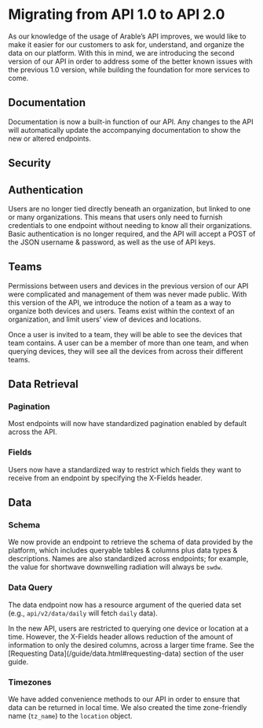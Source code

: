 # Migrating from API 1.0 to API 2.0

As our knowledge of the usage of Arable’s API improves, we would like to make it easier for our customers to ask for, understand, and organize the data on our platform. With this in mind, we are introducing the second version of our API in order to address some of the better known issues with the previous 1.0 version, while building the foundation for more services to come. 

## Documentation

Documentation is now a built-in function of our API. Any changes to the API will automatically update the accompanying documentation to show the new or altered endpoints.

## Security

## Authentication

Users are no longer tied directly beneath an organization, but linked to one or many organizations. This means that users only need to furnish credentials to one endpoint without needing to know all their organizations. Basic authentication is no longer required, and the API will accept a POST of the JSON username & password, as well as the use of API keys.

## Teams

Permissions between users and devices in the previous version of our API were complicated and management of them was never made public. With this version of the API, we introduce the notion of a team as a way to organize both devices and users. Teams exist within the context of an organization, and limit users’ view of devices and locations.

Once a user is invited to a team, they will be able to see the devices that team contains. A user can be a member of more than one team, and when querying devices, they will see all the devices from across their different teams.

## Data Retrieval 

### Pagination

Most endpoints will now have standardized pagination enabled by default across the API.

### Fields
Users now have a standardized way to restrict which fields they want to receive from an endpoint by specifying the X-Fields header.

## Data

### Schema

We now provide an endpoint to retrieve the schema of data provided by the platform, which includes queryable tables & columns plus data types & descriptions. Names are also standardized across endpoints; for example, the value for shortwave downwelling radiation will always be `swdw`.

### Data Query

The data endpoint now has a resource argument of the queried data set (e.g., `api/v2/data/daily` will fetch `daily` data).  

<p>In the new API, users are restricted to querying one device or location at a time. However, the X-Fields header allows reduction of the amount of information to only the desired columns, across a larger time frame. See the [Requesting Data](/guide/data.html#requesting-data) section of the user guide.

### Timezones
We have added convenience methods to our API in order to ensure that data can be returned in local time. We also created the time zone-friendly name (`tz_name`) to the `location` object. 
